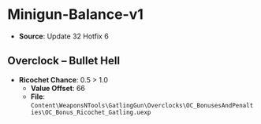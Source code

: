 # Minigun-Balance-v1
* **Source**: Update 32 Hotfix 6

## Overclock – Bullet Hell
* **Ricochet Chance**: 0.5 > 1.0
  * **Value Offset**: 66
  * **File**: `Content\WeaponsNTools\GatlingGun\Overclocks\OC_BonusesAndPenalties\OC_Bonus_Ricochet_Gatling.uexp`
